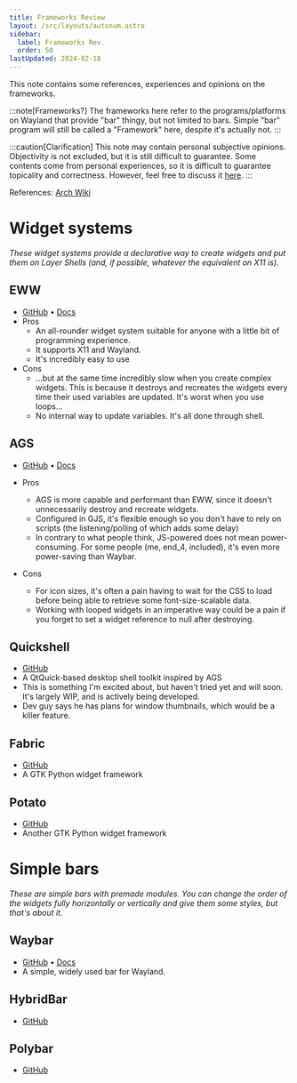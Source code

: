 ```yaml
---
title: Frameworks Review
layout: /src/layouts/autonum.astro
sidebar:
  label: Frameworks Rev.
  order: 50
lastUpdated: 2024-02-18
---
```


This note contains some references, experiences and opinions on the frameworks.

:::note[Frameworks?]
The frameworks here refer to the programs/platforms on Wayland that provide "bar" thingy, but not limited to bars.
Simple "bar" program will still be called a "Framework" here, despite it's actually not.
:::

:::caution[Clarification]
This note may contain personal subjective opinions. Objectivity is not excluded, but it is still difficult to guarantee.
Some contents come from personal experiences, so it is difficult to guarantee topicality and correctness.
However, feel free to discuss it [here](https://github.com/end-4/dots-hyprland-wiki/discussions).
:::

References: [Arch Wiki](https://wiki.archlinux.org/title/List_of_applications/Other#Taskbars)

# Widget systems
_These widget systems provide a declarative way to create widgets and put them on Layer Shells (and, if possible, whatever the equivalent on X11 is)._

## EWW
- [GitHub](https://github.com/elkowar/eww) • [Docs](https://elkowar.github.io/eww)
- Pros
  - An all-rounder widget system suitable for anyone with a little bit of programming experience.
  - It supports X11 and Wayland.
  - It's incredibly easy to use
- Cons
  - ...but at the same time incredibly slow when you create complex widgets. This is because it destroys and recreates the widgets every time their used variables are updated. It's worst when you use loops...
  - No internal way to update variables. It's all done through shell.

## AGS
- [GitHub](https://github.com/Aylur/ags) • [Docs](https://aylur.github.io/ags-docs)

- Pros
  - AGS is more capable and performant than EWW, since it doesn't unnecessarily destroy and recreate widgets. 
  - Configured in GJS, it's flexible enough so you don't have to rely on scripts (the listening/polling of which adds some delay)
  - In contrary to what people think, JS-powered does not mean power-consuming. For some people (me, end_4, included), it's even more power-saving than Waybar.
- Cons
  - For icon sizes, it's often a pain having to wait for the CSS to load before being able to retrieve some font-size-scalable data.
  - Working with looped widgets in an imperative way could be a pain if you forget to set a widget reference to null after destroying.

## Quickshell
- [GitHub](https://github.com/outfoxxed/quickshell)
- A QtQuick-based desktop shell toolkit inspired by AGS
- This is something I'm excited about, but haven't tried yet and will soon. It's largely WIP, and is actively being developed.
- Dev guy says he has plans for window thumbnails, which would be a killer feature.

## Fabric
- [GitHub](https://github.com/Fabric-Development/fabric)
- A GTK Python widget framework

## Potato
- [GitHub](https://github.com/T0kyoB0y/PotatoWidgets)
- Another GTK Python widget framework

# Simple bars
_These are simple bars with premade modules. You can change the order of the widgets fully horizontally or vertically and give them some styles, but that's about it._

## Waybar
- [GitHub](https://github.com/Alexays/Waybar) • [Docs](https://github.com/Alexays/Waybar/wiki)
- A simple, widely used bar for Wayland.

## HybridBar
- [GitHub](https://github.com/vars1ty/HybridBar)

## Polybar
- [GitHub](https://github.com/polybar/polybar)
